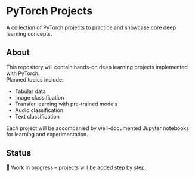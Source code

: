 # PyTorch Projects

A collection of PyTorch projects to practice and showcase core deep learning concepts.

## About
This repository will contain hands-on deep learning projects implemented with PyTorch.  
Planned topics include:

- Tabular data
- Image classification
- Transfer learning with pre-trained models
- Audio classification
- Text classification

Each project will be accompanied by well-documented Jupyter notebooks for learning and experimentation.

## Status
🚧 Work in progress – projects will be added step by step.
